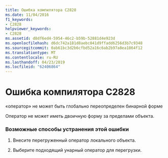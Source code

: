 ```yaml
---
title: Ошибка компилятора C2828
ms.date: 11/04/2016
f1_keywords:
- C2828
helpviewer_keywords:
- C2828
ms.assetid: d8df6ed4-5954-46c2-b59b-52881d4e923d
ms.openlocfilehash: d6dc742a181d8aebc041d9ffadd6256d3b7c9348
ms.sourcegitcommit: 0ab61bc3d2b6cfbd52a16c6ab2b97a8ea1864f12
ms.translationtype: MT
ms.contentlocale: ru-RU
ms.lasthandoff: 04/23/2019
ms.locfileid: "62406864"
---
```

# <a name="compiler-error-c2828"></a>Ошибка компилятора C2828

«оператор» не может быть глобально переопределен бинарной форме

Оператор не может иметь двоичную форму за пределами объекта.

### <a name="to-fix-by-using-the-following-possible-solutions"></a>Возможные способы устранения этой ошибки

1. Внесите перегруженный оператор локального объекта.

1. Выберите подходящий унарный оператор для перегрузки.